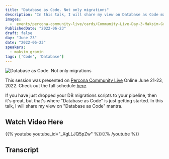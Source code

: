 ```yaml
---
title: "Database as Code. Not only migrations"
description: "In this talk, I will share my view on Database as Code mantra"
images:
  -  events/percona-community-live/cards/Community-Live-Day-3-Maksim-Gramin.jpg
PublishedDate: "2022-06-23"
draft: false
day: "June 23"
date: "2022-06-23"
speakers:
  - maksim_gramin
tags: ['Code', 'Database']
---
```


![Database as Code. Not only migrations](events/percona-community-live/cards/Community-Live-Day-3-Maksim-Gramin.jpg)

This session was presented on [Percona Community Live](/events/percona-community-live-2022/) Online June 21-23, 2022. Check out the full schedule [here](/events/percona-community-live-2022/).

If you have just dropped your DB migrations scripts to your pipeline, then it's great, but that's where "Database as Code" is just getting started. In this talk, I will share my view on "Database as Code" mantra.

## Watch Video Here

{{% youtube youtube_id="_XgLLJQ5pZw" %}}{{% /youtube %}}

## Transcript